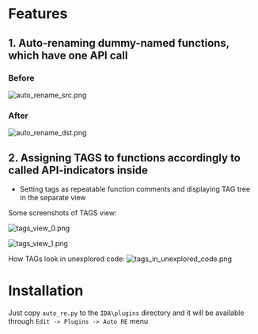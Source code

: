 Features
========

## 1. Auto-renaming dummy-named functions, which have one API call

### Before
![auto_rename_src.png](docs/auto_rename_src.png)

### After
![auto_rename_dst.png](docs/auto_rename_dst.png)


## 2. Assigning TAGS to functions accordingly to called API-indicators inside

* Setting tags as repeatable function comments and displaying TAG tree in the separate view


Some screenshots of TAGS view:

![tags_view_0.png](docs/tags_view_0.png)

![tags_view_1.png](docs/tags_view_1.png)

How TAGs look in unexplored code:
![tags_in_unexplored_code.png](docs/tags_in_unexplored_code.png)


# Installation

Just copy `auto_re.py` to the `IDA\plugins` directory and it will be available through `Edit -> Plugins -> Auto RE` menu